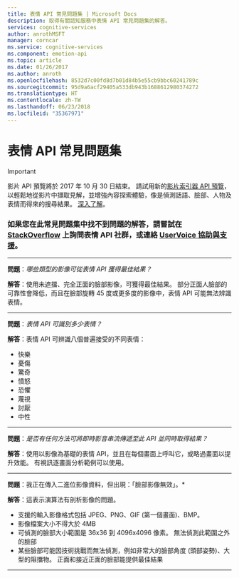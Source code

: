 ```yaml
---
title: 表情 API 常見問題集 | Microsoft Docs
description: 取得有關認知服務中表情 API 常見問題集的解答。
services: cognitive-services
author: anrothMSFT
manager: corncar
ms.service: cognitive-services
ms.component: emotion-api
ms.topic: article
ms.date: 01/26/2017
ms.author: anroth
ms.openlocfilehash: 8532d7c00fd8d7b01d84b5e55cb9bbc60241789c
ms.sourcegitcommit: 95d9a6acf29405a533db943b1688612980374272
ms.translationtype: HT
ms.contentlocale: zh-TW
ms.lasthandoff: 06/23/2018
ms.locfileid: "35367971"
---
```

# <a name="emotion-api-frequently-asked-questions"></a>表情 API 常見問題集
 
> [!IMPORTANT]
> 影片 API 預覽將於 2017 年 10 月 30 日結束。 請試用新的[影片索引器 API 預覽](https://azure.microsoft.com/services/cognitive-services/video-indexer/)，以輕鬆地從影片中擷取見解，並增強內容探索體驗，像是偵測話語、臉部、人物及表情而得來的搜尋結果。 [深入了解](https://docs.microsoft.com/azure/cognitive-services/video-indexer/video-indexer-overview)。

### <a name="if-you-cant-find-answers-to-your-questions-in-this-faq-try-asking-the-emotion-api-community-on-stackoverflowhttpsstackoverflowcomquestionstaggedproject-oxfordormicrosoft-cognitive-or-contact-help-and-support-on-uservoicehttpscognitiveuservoicecom"></a>如果您在此常見問題集中找不到問題的解答，請嘗試在 [StackOverflow](https://stackoverflow.com/questions/tagged/project-oxford+or+microsoft-cognitive) 上詢問表情 API 社群，或連絡 [UserVoice 協助與支援](https://cognitive.uservoice.com/)。  

-----

**問題**：*哪些類型的影像可從表情 API 獲得最佳結果？*

**解答**：使用未遮擋、完全正面的臉部影像，可獲得最佳結果。 部分正面人臉部的可靠性會降低，而且在臉部旋轉 45 度或更多度的影像中，表情 API 可能無法辨識表情。

-----

**問題**：*表情 API 可識別多少表情？*

**解答**：表情 API 可辨識八個普遍接受的不同表情： 
* 快樂
* 憂傷
* 驚奇
* 憤怒
* 恐懼
* 蔑視
* 討厭 
* 中性 

-----

**問題**：*是否有任何方法可將即時影音串流傳遞至此 API 並同時取得結果？*

**解答**：使用以影像為基礎的表情 API，並且在每個畫面上呼叫它，或略過畫面以提升效能。  有視訊逐畫面分析範例可以使用。

-----

**問題**：我正在傳入二進位影像資料，但出現：「臉部影像無效」。*

**解答**：這表示演算法有剖析影像的問題。  
* 支援的輸入影像格式包括 JPEG、PNG、GIF (第一個畫面)、BMP。 
* 影像檔案大小不得大於 4MB
* 可偵測的臉部大小範圍是 36x36 到 4096x4096 像素。 無法偵測此範圍之外的臉部
* 某些臉部可能因技術挑戰而無法偵測，例如非常大的臉部角度 (頭部姿勢)、大型的阻擋物。 正面和接近正面的臉部能提供最佳結果

-----
